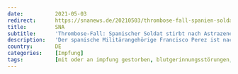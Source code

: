 ```yaml
---
date:          2021-05-03
redirect:      https://snanews.de/20210503/thrombose-fall-spanien-soldat-astrazeneca-impfung-1957999.html
title:         SNA
subtitle:      'Thrombose-Fall: Spanischer Soldat stirbt nach Astrazeneca-Impfung'
description:   'Der spanische Militärangehörige Francisco Perez ist nach einer Astrazeneca-Impfung an einer Thrombose gestorben. Das bestätigte Verteidigungsministerin Margarita Robles laut spanischen Medien am Montag.'
country:       DE
categories:    [Impfung]
tags:          [mit oder an impfung gestorben, blutgerinnungsstörungen, astrazeneca, spanien]
---
```

